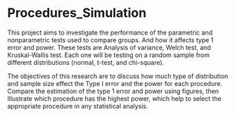 # Procedures_Simulation

This project aims to investigate the performance of the parametric and nonparametric tests used 
to compare groups. And how it affects type 1 error and power. These tests are Analysis of 
variance, Welch test, and Kruskal-Wallis test. Each one will be testing on a random sample from 
different distributions (normal, t-test, and chi-square).

The objectives of this research are to discuss how much type of distribution and sample size
effect the Type I error and the power for each procedure. Compare the estimation of the type 1 
error and power using figures, then Illustrate which procedure has the highest power, which help
to select the appropriate procedure in any statistical analysis.
